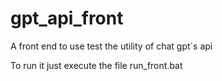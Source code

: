 # gpt_api_front
A front end to use test the utility of chat gpt´s api

To run it just execute the file run_front.bat
